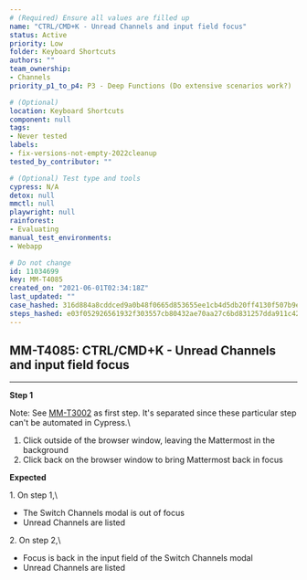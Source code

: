 ```yaml
---
# (Required) Ensure all values are filled up
name: "CTRL/CMD+K - Unread Channels and input field focus"
status: Active
priority: Low
folder: Keyboard Shortcuts
authors: ""
team_ownership:
- Channels
priority_p1_to_p4: P3 - Deep Functions (Do extensive scenarios work?)

# (Optional)
location: Keyboard Shortcuts
component: null
tags:
- Never tested
labels:
- fix-versions-not-empty-2022cleanup
tested_by_contributor: ""

# (Optional) Test type and tools
cypress: N/A
detox: null
mmctl: null
playwright: null
rainforest:
- Evaluating
manual_test_environments:
- Webapp

# Do not change
id: 11034699
key: MM-T4085
created_on: "2021-06-01T02:34:18Z"
last_updated: ""
case_hashed: 316d884a8cddced9a0b48f0665d853655ee1cb4d5db20ff4130f507b9ee9e3a0b84435d528c1b3807d438c6413ec68d0
steps_hashed: e03f052926561932f303557cb80432ae70aa27c6bd831257dda911c4256b41d83023dae0dfe20af78c245e4ae7b84c9e
---
```


<!-- (Auto-generated) Based on frontmatter's "key" and "name" -->

## MM-T4085: CTRL/CMD+K - Unread Channels and input field focus

---

**Step 1**

Note: See [MM-T3002](https://mattermost.atlassian.net/projects/MM?selectedItem=com.atlassian.plugins.atlassian-connect-plugin:com.kanoah.test-manager__main-project-page#!/testCase/MM-T3002) as first step. It's separated since these particular step can't be automated in Cypress.\\

1. Click outside of the browser window, leaving the Mattermost in the background
2. Click back on the browser window to bring Mattermost back in focus

**Expected**

1\. On step 1,\\

- The Switch Channels modal is out of focus
- Unread Channels are listed

2\. On step 2,\\

- Focus is back in the input field of the Switch Channels modal
- Unread Channels are listed
